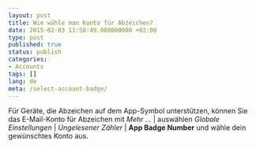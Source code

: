 ```yaml
---
layout: post
title: Wie wähle man Konto für Abzeichen?
date: 2015-02-03 11:58:49.000000000 +02:00
type: post
published: true
status: publish
categories:
- Accounts
tags: []
lang: de
meta: /select-account-badge/
---
```


Für Geräte, die Abzeichen auf dem App-Symbol unterstützen, können Sie das E-Mail-Konto für Abzeichen mit *Mehr ...* \| auswählen *Globale Einstellungen* \| *Ungelesener Zähler* \| **App Badge Number** und wähle dein gewünschtes Konto aus.

